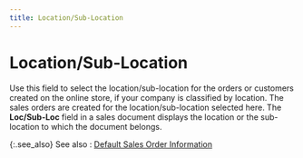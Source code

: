 ```yaml
---
title: Location/Sub-Location
---
```


# Location/Sub-Location


Use this field to select the location/sub-location for the orders or  customers created on the online store, if your company is classified by  location. The sales orders are created for the location/sub-location selected  here. The **Loc/Sub-Loc** field in  a sales document displays the location or the sub-location to which the  document belongs.


{:.see_also}
See also
: [Default  Sales Order Information]({{site.utl_baseurl}}/db-utils/so-import/prefs/details/default_sales_order_information_order_import_preferences_details_utulity_content.html)

